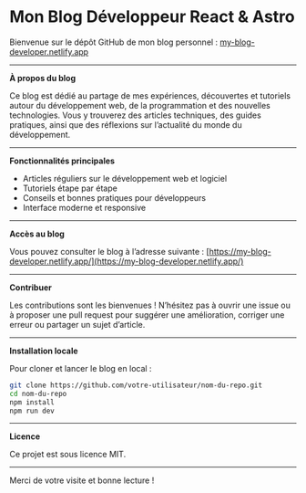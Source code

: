 

# Mon Blog Développeur React & Astro

Bienvenue sur le dépôt GitHub de mon blog personnel : [my-blog-developer.netlify.app](https://my-blog-developer.netlify.app/)

---

**À propos du blog**

Ce blog est dédié au partage de mes expériences, découvertes et tutoriels autour du développement web, de la programmation et des nouvelles technologies. Vous y trouverez des articles techniques, des guides pratiques, ainsi que des réflexions sur l’actualité du monde du développement.

---

**Fonctionnalités principales**

- Articles réguliers sur le développement web et logiciel
- Tutoriels étape par étape
- Conseils et bonnes pratiques pour développeurs
- Interface moderne et responsive

---

**Accès au blog**

Vous pouvez consulter le blog à l’adresse suivante :
[https://my-blog-developer.netlify.app/](https://my-blog-developer.netlify.app/)

---

**Contribuer**

Les contributions sont les bienvenues !
N’hésitez pas à ouvrir une issue ou à proposer une pull request pour suggérer une amélioration, corriger une erreur ou partager un sujet d’article.

---

**Installation locale**

Pour cloner et lancer le blog en local :

```bash
git clone https://github.com/votre-utilisateur/nom-du-repo.git
cd nom-du-repo
npm install
npm run dev
```

---

**Licence**

Ce projet est sous licence MIT.

---

Merci de votre visite et bonne lecture !

